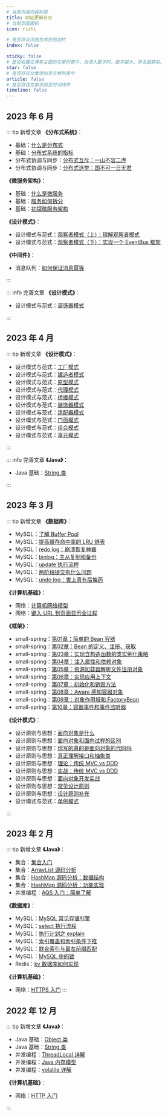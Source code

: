 ```yaml
---
# 当前页面内容标题
title: 网站更新日志
# 当前页面图标
icon: rizhi

# 是否将该页面生成在侧边栏
index: false

sticky: false
# 是否收藏在博客主题的文章列表中，当填入数字时，数字越大，排名越靠前。
star: false
# 是否将该文章添加至文章列表中
article: false
# 是否将该文章添加至时间线中
timeline: false
---
```



## 2023 年 6 月
::: tip 新增文章
**《分布式系统》**：
- 基础：[什么是分布式](../studynotes/distributed/basis/什么是分布式.md)
- 基础：[分布式系统的指标](../studynotes/distributed/basis/分布式系统的指标.md)
- 分布式协调与同步：[分布式互斥：一山不容二虎](../studynotes/distributed/coord_and_sync/分布式互斥：一山不容二虎.md)
- 分布式协调与同步：[分布式选举：国不可一日无君](../studynotes/distributed/coord_and_sync/分布式选举：国不可一日无君.md)

**《微服务架构》**：
- 基础：[什么是微服务](../studynotes/microservice/basis/什么是微服务.md)
- 基础：[服务如何拆分](../studynotes/microservice/basis/服务如何拆分.md)
- 基础：[初探微服务架构](../studynotes/microservice/basis/初探微服务架构.md)


**《设计模式》**：
- 设计模式与范式：[观察者模式（上）：理解观察者模式](../studynotes/design_pattern/pattern/behaviour_type/观察者模式（上）：理解观察者模式.md)
- 设计模式与范式：[观察者模式（下）：实现一个 EventBus 框架](../studynotes/design_pattern/pattern/behaviour_type/观察者模式（下）：实现一个EventBus框架.md)

**《中间件》**：
- 消息队列：[如何保证消息幂等](../studynotes/middleware/mq/common_question/如何保证消息幂等.md)

:::


::: info 完善文章
**《设计模式》**：
- 设计模式与范式：[装饰器模式](../studynotes/design_pattern/pattern/structure_type/装饰器模式.md)

:::


## 2023 年 4 月
::: tip 新增文章
**《设计模式》**：
- 设计模式与范式：[工厂模式](../studynotes/design_pattern/pattern/create_type/工厂模式.md)
- 设计模式与范式：[建造者模式](../studynotes/design_pattern/pattern/create_type/建造者模式.md)
- 设计模式与范式：[原型模式](../studynotes/design_pattern/pattern/create_type/原型模式.md)
- 设计模式与范式：[代理模式](../studynotes/design_pattern/pattern/structure_type/代理模式.md)
- 设计模式与范式：[桥接模式](../studynotes/design_pattern/pattern/structure_type/桥接模式.md)
- 设计模式与范式：[装饰器模式](../studynotes/design_pattern/pattern/structure_type/装饰器模式.md)
- 设计模式与范式：[适配器模式](../studynotes/design_pattern/pattern/structure_type/适配器模式.md)
- 设计模式与范式：[门面模式](../studynotes/design_pattern/pattern/structure_type/门面模式.md)
- 设计模式与范式：[组合模式](../studynotes/design_pattern/pattern/structure_type/组合模式.md)
- 设计模式与范式：[享元模式](../studynotes/design_pattern/pattern/structure_type/享元模式.md)

:::

::: info 完善文章
**《Java》**：
- Java 基础：[String 类](../studynotes/java/javase/String类.md)

:::

## 2023 年 3 月

::: tip 新增文章
**《数据库》**：
- MySQL：[了解 Buffer Pool](../studynotes/database/mysql/buffer_pool/了解BufferPool.md)
- MySQL：[提高缓存命中率的 LRU 链表](../studynotes/database/mysql/buffer_pool/提高缓存命中率的LRU链表.md)
- MySQL：[redo log：崩溃恢复神器](../studynotes/database/mysql/log/redo%20log：崩溃恢复神器.md)
- MySQL：[binlog：主从复制和备份](../studynotes/database/mysql/log/binlog：主从复制和备份.md)
- MySQL：[update 执行流程](../studynotes/database/mysql/log/update%20执行流程.md)
- MySQL：[两阶段提交有什么问题](../studynotes/database/mysql/log/两阶段提交有什么问题.md)
- MySQL：[undo log：世上真有后悔药](../studynotes/database/mysql/log/undo%20log：世上真有后悔药.md)


**《计算机基础》**：
- 网络：[计算机网络模型](../studynotes/cs/network/basis/计算机网络模型.md)
- 网络：[键入 URL 到页面显示全过程](../studynotes/cs/network/basis/键入URL到页面显示全过程.md)


**《框架》**：
- small-spring：[第01章：简单的 Bean 容器](../studynotes/framework/small-spring/ioc/第01章：简单的Bean容器.md)
- small-spring：[第02章：Bean 的定义、注册、获取](../studynotes/framework/small-spring/ioc/第02章：Bean%20的定义、注册、获取.md)
- small-spring：[第03章：实现含构造函数的类实例化策略](../studynotes/framework/small-spring/ioc/第03章：实现含构造函数的类实例化策略.md)
- small-spring：[第04章：注入属性和依赖对象](../studynotes/framework/small-spring/ioc/第04章：注入属性和依赖对象.md)
- small-spring：[第05章：资源加载器解析文件注册对象](../studynotes/framework/small-spring/ioc/第05章：资源加载器解析文件注册对象.md)
- small-spring：[第06章：实现应用上下文](../studynotes/framework/small-spring/ioc/第06章：实现应用上下文.md)
- small-spring：[第07章：初始化和销毁方法](../studynotes/framework/small-spring/ioc/第07章：初始化和销毁方法.md)
- small-spring：[第08章：Aware 感知容器对象](../studynotes/framework/small-spring/ioc/第08章：Aware%20感知容器对象.md)
- small-spring：[第09章：对象作用域和 FactoryBean](../studynotes/framework/small-spring/ioc/第09章：对象作用域和%20FactoryBean.md)
- small-spring：[第10章：容器事件和事件监听器](../studynotes/framework/small-spring/ioc/第10章：容器事件和事件监听器.md)


**《设计模式》**：
- 设计原则与思想：[面向对象是什么](../studynotes/design_pattern/mind/oop/面向对象是什么.md)
- 设计原则与思想：[面向对象和面向过程的区别](../studynotes/design_pattern/mind/oop/面向对象和面向过程的区别.md)
- 设计原则与思想：[你写的真的是面向对象的代码吗](../studynotes/design_pattern/mind/oop/你写的真的是面向对象的代码吗.md)
- 设计原则与思想：[真正理解接口和抽象类](../studynotes/design_pattern/mind/oop/真正理解接口和抽象类.md)
- 设计原则与思想：[理论：传统 MVC vs DDD](../studynotes/design_pattern/mind/oop/理论：传统%20MVC%20vs%20DDD.md)
- 设计原则与思想：[实战：传统 MVC vs DDD](../studynotes/design_pattern/mind/oop/实战：传统%20MVC%20vs%20DDD.md)
- 设计原则与思想：[面向对象开发实战](../studynotes/design_pattern/mind/oop/面向对象开发实战.md)
- 设计原则与思想：[常见设计原则](../studynotes/design_pattern/mind/design_principle/常见设计原则.md)
- 设计原则与思想：[设计原则补充](../studynotes/design_pattern/mind/design_principle/设计原则补充.md)
- 设计模式与范式：[单例模式](../studynotes/design_pattern/pattern/create_type/单例模式.md)

:::

## 2023 年 2 月

::: tip 新增文章
**《Java》**：
- 集合：[集合入门](../studynotes/java/collection/集合入门.md)
- 集合：[ArrayList 源码分析](../studynotes/java/collection/ArrayList源码分析.md)
- 集合：[HashMap 源码分析：数据结构](../studynotes/java/collection/HashMap源码分析：数据结构.md)
- 集合：[HashMap 源码分析：功能实现](../studynotes/java/collection/HashMap源码分析：功能实现.md)
- 并发编程：[AQS 入门：简单了解](../studynotes/java/concurrency/AQS入门：简单了解.md)

**《数据库》**：
- MySQL：[MySQL 常见存储引擎](../studynotes/database/mysql/basis/MySQL常见存储引擎.md)
- MySQL：[select 执行流程](../studynotes/database/mysql/basis/select执行流程.md)
- MySQL：[执行计划之 explain](../studynotes/database/mysql/index/执行计划之explain.md)
- MySQL：[索引覆盖和索引条件下推](../studynotes/database/mysql/index/索引覆盖和索引条件下推.md)
- MySQL：[联合索引与最左前缀匹配](../studynotes/database/mysql/index/联合索引与最左前缀匹配.md)
- MySQL：[MySQL 中的锁](../studynotes/database/mysql/lock/MySQL中的锁.md)
- Redis：[kv 数据库如何实现](../studynotes/database/redis/basis/kv数据库如何实现.md)

**《计算机基础》**：
- 网络：[HTTPS 入门](../studynotes/cs/network/http/HTTPS入门.md)
:::


## 2022 年 12 月

::: tip 新增文章
**《Java》**：
- Java 基础：[Object 类](../studynotes/java/javase/Object类.md)
- Java 基础：[String 类](../studynotes/java/javase/String类.md)
- 并发编程：[ThreadLocal 详解](../studynotes/java/concurrency/ThreadLocal详解.md)
- 并发编程：[Java 内存模型](../studynotes/java/concurrency/Java内存模型.md)
- 并发编程：[volatile 详解](../studynotes/java/concurrency/volatile详解.md)

**《计算机基础》**：
- 网络：[HTTP 入门](../studynotes/cs/network/http/HTTP入门.md)

:::
